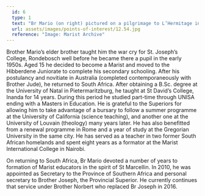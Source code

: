 ```yaml
---
  id: 6
  type: 1
  text: "Br Mario (on right) pictured on a pilgrimage to L’Hermitage in 2005."
  url: assets/images/points-of-interest/12.54.jpg
  reference: "Image: Marist Archive"
---
```

Brother Mario’s elder brother taught him the war cry for St. Joseph’s College, Rondebosch well before he became there a pupil in the early 1950s. Aged 15 he decided to become a Marist and moved to the Hibberdene Juniorate to complete his secondary schooling. After his postulancy and novitiate in Australia (completed contemporaneously with Brother Jude), he returned to South Africa. After obtaining a B.Sc. degree at the University of Natal in Pietermaritzburg, he taught at St David’s College, Inanda for 14 years. During this period he studied part-time through UNISA ending with a Masters in Education. He is grateful to the Superiors for allowing him to take advantage of a bursary to follow a summer programme at the University of California (science teaching), and another one at the University of Louvain (theology) many years later. He has also benefitted from a renewal programme in Rome and a year of study at the Gregorian University in the same city. He has served as a teacher in two former South African homelands and spent eight years as a formator at the Marist International College in Nairobi. 

On returning to South Africa, Br Mario devoted a number of years to formation of Marist educators in the spirit of St Marcellin. In 2010, he was appointed as Secretary to the Province of Southern Africa and personal secretary to Brother Joseph, the Provincial Superior. He currently continues that service under Brother Norbert who replaced Br Joseph in 2016.



